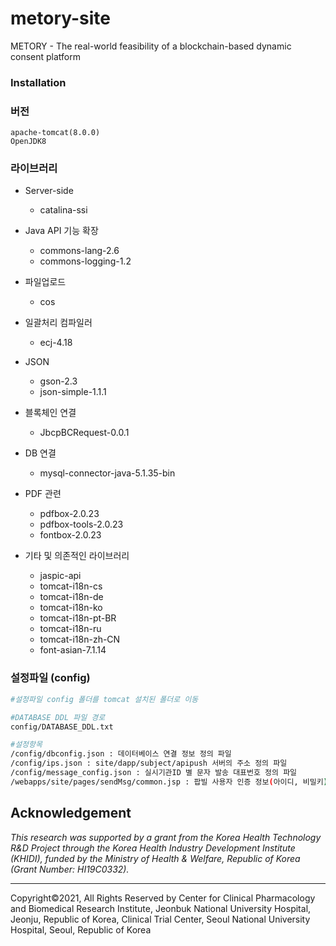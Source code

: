 # metory-site

METORY - The real-world feasibility of a blockchain-based dynamic consent platform 



### Installation 

### 버전

```
apache-tomcat(8.0.0)
OpenJDK8
```



### 라이브러리

- Server-side

  - catalina-ssi

- Java API 기능 확장

  - commons-lang-2.6
  - commons-logging-1.2

- 파일업로드

  - cos

- 일괄처리 컴파일러

  - ecj-4.18

- JSON

  - gson-2.3
  - json-simple-1.1.1

- 블록체인 연결

  - JbcpBCRequest-0.0.1

- DB 연결

  - mysql-connector-java-5.1.35-bin

- PDF 관련

  - pdfbox-2.0.23
  - pdfbox-tools-2.0.23
  - fontbox-2.0.23

- 기타 및 의존적인 라이브러리

  - jaspic-api
  - tomcat-i18n-cs
  - tomcat-i18n-de
  - tomcat-i18n-ko
  - tomcat-i18n-pt-BR
  - tomcat-i18n-ru
  - tomcat-i18n-zh-CN
  - font-asian-7.1.14

  

### 설정파일 (config)

```bash
#설정파일 config 폴더를 tomcat 설치된 폴더로 이동

#DATABASE DDL 파일 경로 
config/DATABASE_DDL.txt

#설정항목
/config/dbconfig.json : 데이터베이스 연결 정보 정의 파일
/config/ips.json : site/dapp/subject/apipush 서버의 주소 정의 파일
/config/message_config.json : 실시기관ID 별 문자 발송 대표번호 정의 파일
/webapps/site/pages/sendMsg/common.jsp : 팝빌 사용자 인증 정보(아이디, 비밀키)
```




## Acknowledgement

*This research was supported by a grant from the Korea Health Technology R&D Project through the Korea Health Industry Development Institute (KHIDI), funded by the Ministry of  Health & Welfare, Republic of Korea (Grant Number: HI19C0332).*

---

Copyright©2021, All Rights Reserved by Center for Clinical Pharmacology and Biomedical Research Institute, Jeonbuk National University Hospital, Jeonju, Republic of Korea,  Clinical Trial Center, Seoul National University Hospital, Seoul, Republic of Korea

